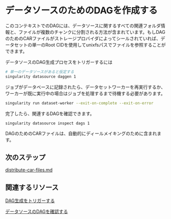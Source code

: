 # データソースのためのDAGを作成する

このコンテキストでのDAGには、データソースに関するすべての関連フォルダ情報と、ファイルが複数のチャンクに分割される方法が含まれています。もしDAGのためのCARファイルがストレージプロバイダによってシールされていれば、データセットの単一のRoot CIDを使用してunixfsパスでファイルを参照することができます。

データソースのDAG生成プロセスをトリガーするには

```sh
# 単一のデータソースがあると仮定する
singularity datasource daggen 1
```

ジョブがデータベースに記録されたら、データセットワーカーを再実行するか、ワーカーが既に実行中の場合はジョブを処理するまで待機する必要があります。

```sh
singularity run dataset-worker --exit-on-complete --exit-on-error
```

完了したら、関連するDAGを確認できます。

```
singularity datasource inspect dags 1
```

DAGのためのCARファイルは、自動的にディールメイキングのために含まれます。

## 次のステップ

[distribute-car-files.md](../content-distribution/distribute-car-files.md "記載")

## 関連するリソース

[DAG生成をトリガーする](../cli-reference/datasource/daggen.md)

[データソースのDAGを確認する](../cli-reference/datasource/inspect/dags.md)